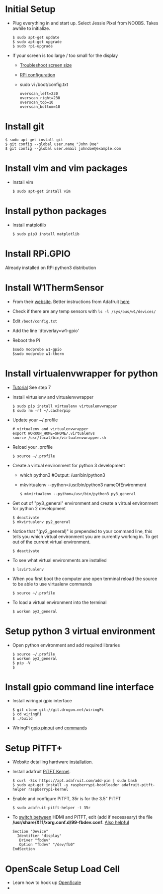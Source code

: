 # Initial Setup
* Plug everything in and start up. Select Jessie Pixel from NOOBS. Takes awhile to initialize. 

  ```
  $ sudo apt-get update
  $ sudo apt-get upgrade
  $ sudo rpi-upgrade
  ```

* If your screen is too large / too small for the display
  * [Troubleshoot screen size](http://stackoverflow.com/questions/22891235/how-to-change-screen-resolution-of-raspberry-pi)
  * [RPi configuration](http://elinux.org/RPiconfig)
  * sudo vi /boot/config.txt
  
    ```
    overscan_left=230
    overscan_right=230
    overscan_top=10
    overscan_bottom=10 
    ```
# Install git
```
$ sudo apt-get install git
$ git config --global user.name "John Doe"
$ git config --global user.email johndoe@example.com
```

# Install vim and vim packages
* Install vim 

  ```
  $ sudo apt-get install vim
  ```

# Install python packages
* Install matplotlib

  ```
  $ sudo pip3 install matplotlib
  ```

# Install RPi.GPIO
Already installed on RPi python3 distribution

# Install W1ThermSensor
* From their [website][w1therm]. Better instructions from Adafruit [here][ada_therm]


* Check if there are any temp sensors with `ls -l /sys/bus/w1/devices/`

* Edit `/boot/config.txt`
* Add the line 'dtoverlay=w1-gpio'
* Reboot the Pi

    ```
    $sudo modprobe w1-gpio
    $sudo modprobe w1-therm
    ```


# Install virtualenvwrapper for python
* [Tutorial](http://www.pyimagesearch.com/2015/02/23/install-opencv-and-python-on-your-raspberry-pi-2-and-b/) See step 7
* Install virtualenv and virtualenvwrapper

  ```
  $ sudo pip install virtualenv virtualenvwrapper
  $ sudo rm -rf ~/.cache/pip
  ```
* Update your ~/.profile
  
  ```
  # virtualenv and virtualenvwrapper
  export WORKON_HOME=$HOME/.virtualenvs
  source /usr/local/bin/virtualenvwrapper.sh
  ```
* Reload your .profile
  
  ```
  $ source ~/.profile
  ```
* Create a virtual environment for python 3 development
    * which python3 #Output: /usr/bin/python3
    * mkvirtualenv --python=/usr/bin/python3 nameOfEnvironment
    
      ```
      $ mkvirtualenv --python=/usr/bin/python3 py3_general
      ```
* Get out of "py3_general" environment and create a virtual environment for python 2 development

    ```
    $ deactivate
    $ mkvirtualenv py2_general
    ```
* Notice that "(py2_general)" is prepended to your command line, this tells you which virtual environment you are currently working in. To get out of the current virtual environment.

  ```
  $ deactivate
  ```
* To see what virtual environments are installed
  
  ```
  $ lsvirtualenv
  ```
* When you first boot the computer ane open terminal reload the source to be able to use virtualenv commands

  ```
  $ source ~/.profile
  ```
* To load a virtual environment into the terminal 

  ```
  $ workon py3_general
  ```
# Setup python 3 virtual environment
* Open python environment and add required libraries

    ```
    $ source ~/.profile
    $ workon py3_general
    $ pip -V
    $ 
    ```

# Install gpio command line interface
* Install wiringpi gpio interface

  ```
  $ git clone git://git.drogon.net/wiringPi
  $ cd wiringPi
  $ ./build
  ```
* WiringPi [gpio pinout](http://wiringpi.com/pins/) and [commands](http://wiringpi.com/the-gpio-utility/)


# Setup PiTFT+
* Website detailing hardware [installation](https://learn.adafruit.com/adafruit-pitft-3-dot-5-touch-screen-for-raspberry-pi).
* Install adafruit [PiTFT Kernel](https://learn.adafruit.com/adafruit-pitft-3-dot-5-touch-screen-for-raspberry-pi/easy-install).
  
  ```
  $ curl -SLs https://apt.adafruit.com/add-pin | sudo bash
  $ sudo apt-get install -y raspberrypi-bootloader adafruit-pitft-helper raspberrypi-kernel
  ```
* Enable and configure PiTFT, 35r is for the 3.5" PiTFT
  
  ```
  $ sudo adafruit-pitft-helper -t 35r
  ```
* To [switch between](https://learn.adafruit.com/adafruit-pitft-28-inch-resistive-touchscreen-display-raspberry-pi/faq) HDMI and PiTFT, edit (add if necesseary) the file **/usr/share/X11/xorg.conf.d/99-fbdev.conf**. [Also helpful](https://github.com/notro/fbtft/wiki/Framebuffer-use)
  
  ```
  Section "Device"
    Identifier "display"
     Driver "fbdev"
     Option "fbdev" "/dev/fb0"
  EndSection
  ```
# OpenScale Setup Load Cell
* Learn how to hook up [OpenScale](https://learn.sparkfun.com/tutorials/openscale-applications-and-hookup-guide?_ga=1.265964685.306549472.1478204359)
* 



[w1therm]:https://github.com/timofurrer/w1thermsensor
[ada_therm]:https://learn.adafruit.com/adafruits-raspberry-pi-lesson-11-ds18b20-temperature-sensing/ds18b20
